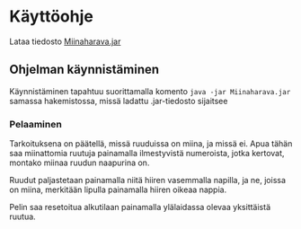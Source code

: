# Käyttöohje

Lataa tiedosto [Miinaharava.jar](https://www.google.com/)

## Ohjelman käynnistäminen

Käynnistäminen tapahtuu suorittamalla komento
```java -jar Miinaharava.jar```
samassa hakemistossa, missä ladattu .jar-tiedosto sijaitsee

### Pelaaminen

Tarkoituksena on päätellä, missä ruuduissa on miina, ja missä ei.
Apua tähän saa miinattomia ruutuja painamalla ilmestyvistä numeroista, jotka kertovat, montako miinaa ruudun naapurina on.

Ruudut paljastetaan painamalla niitä hiiren vasemmalla napilla, ja ne, joissa on miina, merkitään lipulla painamalla hiiren oikeaa nappia.

Pelin saa resetoitua alkutilaan painamalla ylälaidassa olevaa yksittäistä ruutua.
